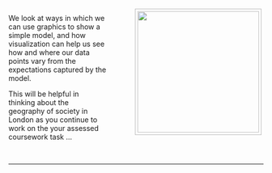 <div style="float:right">
<img src="https://jsndyks.github.io/sg2047/img/week10.preparation.jpg" width=240px style="border:1px #bbb solid; margin:4px; padding:4px; margin-left:4em" />
</div>

We look at ways in which we can use graphics to show a simple model, and how visualization can help us see how and where our data points vary from the expectations captured by the model.

This will be helpful in thinking about the geography of society in London as you continue to work on the your assessed coursework task ...

<!---
**PREPARATION**<br/>
Please make sure you have watched the [Week 09 - Video Lecture](https://moodle.city.ac.uk/mod/page/view.php?id=2381657) and completed the [Week 09 - Practical Exercise](https://moodle.city.ac.uk/mod/url/view.php?id=2381660).<br/><br/>
  -->

<!---
Also - please create a _scatter plot_ that shows an interesting relationship between a pair of variables in preparation for the _Week 10_ class. Try to find a correlation in your LSOAs - remember and record the variables!
 --->

<div style="clear:both"/>

&nbsp;

---
